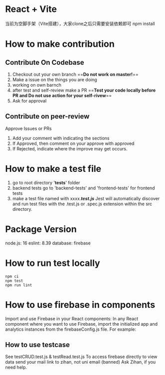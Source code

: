 # React + Vite 
当前为空脚手架（Vite搭建），大家clone之后只需要安装依赖即可
npm install

# How to make contribution
## Contribute On Codebase
1. Checkout out your own branch ==**Do not work on master!**==
2. Make a issue on the things you are doing
3. working on own barnch
4. after test and self-review make a PR ==**Test your code locally before PR and Do not use action for your self-rivew**==
5. Ask for approval

## Contribute on peer-review
Approve Issues or PRs
1. Add your comment with indicating the sections
2. If Approved, then comment on your approve with approved
3. If Rejected, indicate where the improve may get occurs.

# How to make a test file
1. go to root directory '__tests__' folder
2. backend tests go to 'backend-tests' and 'frontend-tests' for frontend tests
3. make a test file named with xxxx.***test.js***  Jest will automatically discover and run test files with the .test.js or .spec.js extension within the src directory.

# Package Version
node.js: 16
eslint: 8.39
database: firebase

# How to run test locally
```  
npm ci
npm test
npm run lint
```

# How to use firebase in components
Import and use Firebase in your React components: In any React component where you want to use Firebase, import the initialized app and analytics instances from the firebaseConfig.js file. For example:

## How to use testcase
See 
testCRUD.test.js & testRead.test.js
To access firebase directly to view data send your mail link to zihan, not uni email (banned)
Ask Zihan, if you need help. 

